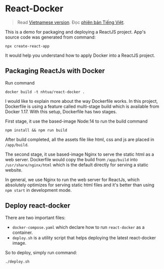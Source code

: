 # React-Docker

> Read [Vietnamese version](./README-vn.md).
> Đọc [phiên bản Tiếng Việt](./README-vn.md). 

This is a demo for packaging and deploying a ReactJS project. App's source code was generated from command:

```
npx create-react-app
```

It would help you understand how to apply Docker into a ReactJS project.


## Packaging ReactJs with Docker

Run command

```
docker build -t nhtua/react-docker .
```

I would like to explain more about the way Dockerfile works. In this project, Dockerfile is using a feature called multi-stage build which is available from Docker 1.17. With this setup, Dockerfile has two stages.

First stage, it use the based-image Node:14 to run the build command

```
npm install && npm run build
```
After build completed, all the assets file like html, css and js are placed in `/app/build`.

The second stage, it use based-image Nginx to serve the static html as a web server. Dockerfile would copy the build from `/app/build` into `/usr/share/nginx/html` which is the default directly for serving a static website.

In general, we use Nginx to run the web server for ReactJs, which absolutely optimizes for serving static html files and it's better than using `npm start` in development mode.

## Deploy react-docker

There are two important files:

-  `docker-compose.yaml` which declare how to run `react-docker` as a container.
- `deploy.sh` is a utility script that helps deploying the latest react-docker image.

So to deploy, simply run command:
```
./deploy.sh
```
